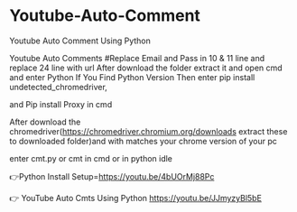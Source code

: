 # Youtube-Auto-Comment
Youtube Auto Comment Using Python

Youtube Auto Comments #Replace Email and Pass in 10 & 11 line and replace 24 line with url After download the folder extract it and open cmd and enter Python If You Find Python Version
Then enter pip install undetected_chromedriver,

and Pip install Proxy  in cmd 

After download the chromedriver(https://chromedriver.chromium.org/downloads extract these to downloaded folder)and with matches your chrome version of your pc 

enter cmt.py or cmt in cmd or in python idle

👉Python Install Setup=https://youtu.be/4bUOrMj88Pc

👉 YouTube Auto Cmts Using Python 
https://youtu.be/JJmyzyBl5bE
